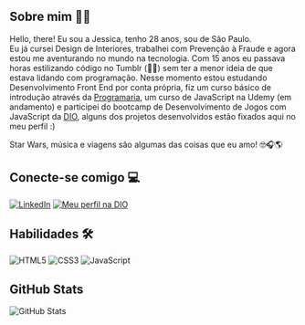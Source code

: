 ##  Sobre mim 👩‍🦰
 
 Hello, there! Eu sou a Jessica, tenho 28 anos, sou de São Paulo.<br>
 Eu já cursei Design de Interiores, trabalhei com Prevenção à Fraude e agora estou me aventurando no mundo na tecnologia. Com 15 anos eu passava horas estilizando código no Tumblr (👵🏼) sem ter a menor ideia de que estava lidando com programação. Nesse momento estou estudando Desenvolvimento Front End por conta própria, fiz um curso básico de introdução através da [Programaria](https://www.programaria.org/), um curso de JavaScript na Udemy (em andamento) e participei do bootcamp de Desenvolvimento de Jogos com JavaScript da [DIO](https://www.dio.me/.), alguns dos projetos desenvolvidos estão fixados aqui no meu perfil :) 

 Star Wars, música e viagens são algumas das coisas que eu amo! 🤓🎧🌎

## Conecte-se comigo 💻

[![LinkedIn](https://img.shields.io/badge/LinkedIn-76a5af?style=for-the-badge&logo=linkedin&logoColor=0E76A8)](https://www.linkedin.com/in/jessica-fsalazar/)
[![Meu perfil na DIO](https://img.shields.io/badge/MEU_PERFIL_NA_DIO-76a5af?style=for-the-badge&logo=)](https://www.dio.me/users/salazarfjessica)



## Habilidades 🛠
![HTML5](https://img.shields.io/badge/HTML5-76a5af?style=for-the-badge&logo=html5)
![CSS3](https://img.shields.io/badge/CSS3-76a5af?style=for-the-badge&logo=css3&logoColor=264CE4)
![JavaScript](https://img.shields.io/badge/JavaScript-76a5af?style=for-the-badge&logo=javascript)


## GitHub Stats

![GitHub Stats](https://github-readme-stats.vercel.app/api?username=jessica-f-salazar&theme=transparent&bg_color=76a5af&border_color=30A3DC&show_icons=true&icon_color=30A3DC&title_color=E94D5F&text_color=FFF)
